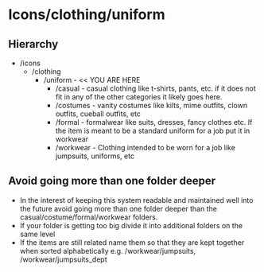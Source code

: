 # Icons/clothing/uniform

## Hierarchy
- /icons
  - /clothing
    - /uniform - << YOU ARE HERE
      - /casual - casual clothing like t-shirts, pants, etc. if it does not fit in any of the other categories it likely goes here.
      - /costumes - vanity costumes like kilts, mime outfits, clown outfits, cueball outfits, etc
      - /formal - formalwear like suits, dresses, fancy clothes etc. If the item is meant to be a standard uniform for a job put it in workwear
      - /workwear - Clothing intended to be worn for a job like jumpsuits, uniforms, etc


## Avoid going more than one folder deeper
- In the interest of keeping this system readable and maintained well into the future avoid going more than one folder deeper than the casual/costume/formal/workwear folders.
- If your folder is getting too big divide it into additional folders on the same level
- If the items are still related name them so that they are kept together when sorted alphabetically e.g. /workwear/jumpsuits, /workwear/jumpsuits_dept
